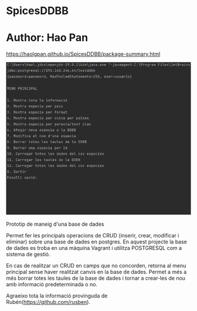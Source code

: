 # SpicesDDBB
# Author: Hao Pan
https://haolgpan.github.io/SpicesDDBB/package-summary.html


![alt text](https://github.com/haolgpan/SpicesDDBB/blob/master/resources/img.png?raw=true)

Prototip de maneig d'una base de dades

Permet fer les principals operacions de CRUD (inserir, crear, modificar i eliminar) sobre una base de dades en postgres.
En aquest projecte la base de dades es troba en una màquina Vagrant i utilitza POSTGRESQL com a sistema de gestió.

En cas de realitzar un CRUD en camps que no concorden, retorna al menu principal sense haver realitzat canvis en la base de dades.
Permet a més a més borrar totes les taules de la base de dades i tornar a crear-les de nou amb informació predeterminada o no.

Agraeixo tota la informació provinguda de Rubén(https://github.com/rusben).
